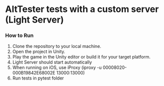 # AltTester tests with a custom server (Light Server)

### How to Run
1. Clone the repository to your local machine.
2. Open the project in Unity.
3. Play the game in the Unity editor or build it for your target platform.
4. Light Server should start automatically
5. When running on iOS, use iProxy (iproxy -u 00008020-000B19842E68002E 13000:13000)
6. Run tests in pytest folder
